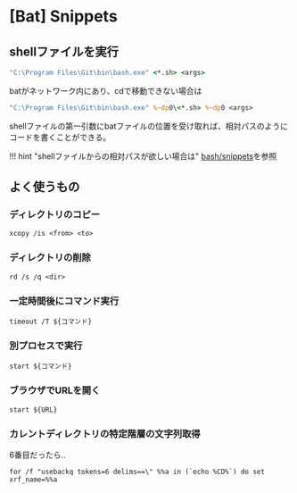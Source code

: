 # [Bat] Snippets


shellファイルを実行
-------------------

```bat
"C:\Program Files\Git\bin\bash.exe" <*.sh> <args>
```

batがネットワーク内にあり、cdで移動できない場合は

```bat
"C:\Program Files\Git\bin\bash.exe" %~dp0\<*.sh> %~dp0 <args>
```

shellファイルの第一引数にbatファイルの位置を受け取れば、相対パスのようにコードを書くことができる。

!!! hint "shellファイルからの相対パスが欲しい場合は"
    [bash/snippets](../../bash/snippets)を参照


よく使うもの
------------

### ディレクトリのコピー

```batch
xcopy /is <from> <to>
```

### ディレクトリの削除

```batch
rd /s /q <dir>
```

### 一定時間後にコマンド実行

```batch
timeout /T ${コマンド}
```

### 別プロセスで実行

```batch
start ${コマンド}
```

### ブラウザでURLを開く

```batch
start ${URL}
```

### カレントディレクトリの特定階層の文字列取得

6番目だったら..

```batch
for /f "usebackq tokens=6 delims==\" %%a in (`echo %CD%`) do set xrf_name=%%a
```
